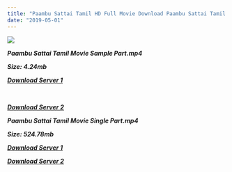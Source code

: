 ```yaml
---
title: "Paambu Sattai Tamil HD Full Movie Download Paambu Sattai Tamil HD Movie Download"
date: "2019-05-01"
---
```


![](https://images.moviebuff.com/7a115fd1-5782-42ba-b4cc-128b9bcdb24b?w=1000)

**_Paambu Sattai Tamil Movie Sample Part.mp4_**

**_Size: 4.24mb_**

**_[Download Server 1](http://dl2.tamilsrca.xyz/load/2017/Paambu{1d8d357801e2f4b6710faa3d835097c5c618a0f0fcded2c527300dcab25e4b83}20Sattai/Paambu{1d8d357801e2f4b6710faa3d835097c5c618a0f0fcded2c527300dcab25e4b83}20Sattai{1d8d357801e2f4b6710faa3d835097c5c618a0f0fcded2c527300dcab25e4b83}20(2017){1d8d357801e2f4b6710faa3d835097c5c618a0f0fcded2c527300dcab25e4b83}20HDRip{1d8d357801e2f4b6710faa3d835097c5c618a0f0fcded2c527300dcab25e4b83}20Sample{1d8d357801e2f4b6710faa3d835097c5c618a0f0fcded2c527300dcab25e4b83}20HD.mp4)_**

**_[  
](http://dl2.tamilsrca.xyz/load/2017/Paambu{1d8d357801e2f4b6710faa3d835097c5c618a0f0fcded2c527300dcab25e4b83}20Sattai/Paambu{1d8d357801e2f4b6710faa3d835097c5c618a0f0fcded2c527300dcab25e4b83}20Sattai{1d8d357801e2f4b6710faa3d835097c5c618a0f0fcded2c527300dcab25e4b83}20(2017){1d8d357801e2f4b6710faa3d835097c5c618a0f0fcded2c527300dcab25e4b83}20HDRip{1d8d357801e2f4b6710faa3d835097c5c618a0f0fcded2c527300dcab25e4b83}20Sample{1d8d357801e2f4b6710faa3d835097c5c618a0f0fcded2c527300dcab25e4b83}20HD.mp4)_**

**_[Download Server 2](http://dl2.tamilsrca.xyz/load/2017/Paambu{1d8d357801e2f4b6710faa3d835097c5c618a0f0fcded2c527300dcab25e4b83}20Sattai/Paambu{1d8d357801e2f4b6710faa3d835097c5c618a0f0fcded2c527300dcab25e4b83}20Sattai{1d8d357801e2f4b6710faa3d835097c5c618a0f0fcded2c527300dcab25e4b83}20(2017){1d8d357801e2f4b6710faa3d835097c5c618a0f0fcded2c527300dcab25e4b83}20HDRip{1d8d357801e2f4b6710faa3d835097c5c618a0f0fcded2c527300dcab25e4b83}20Sample{1d8d357801e2f4b6710faa3d835097c5c618a0f0fcded2c527300dcab25e4b83}20HD.mp4)_**

**_Paambu Sattai Tamil Movie Single Part.mp4_**

**_Size: 524.78mb_**

**_[Download Server 1](http://dl2.tamilsrcg.xyz/load/2017/Paambu{1d8d357801e2f4b6710faa3d835097c5c618a0f0fcded2c527300dcab25e4b83}20Sattai/Paambu{1d8d357801e2f4b6710faa3d835097c5c618a0f0fcded2c527300dcab25e4b83}20Sattai{1d8d357801e2f4b6710faa3d835097c5c618a0f0fcded2c527300dcab25e4b83}20(2017){1d8d357801e2f4b6710faa3d835097c5c618a0f0fcded2c527300dcab25e4b83}20HDRip{1d8d357801e2f4b6710faa3d835097c5c618a0f0fcded2c527300dcab25e4b83}20HD.mp4)_**

**_[Download Server 2](http://dl2.tamilsrcg.xyz/load/2017/Paambu{1d8d357801e2f4b6710faa3d835097c5c618a0f0fcded2c527300dcab25e4b83}20Sattai/Paambu{1d8d357801e2f4b6710faa3d835097c5c618a0f0fcded2c527300dcab25e4b83}20Sattai{1d8d357801e2f4b6710faa3d835097c5c618a0f0fcded2c527300dcab25e4b83}20(2017){1d8d357801e2f4b6710faa3d835097c5c618a0f0fcded2c527300dcab25e4b83}20HDRip{1d8d357801e2f4b6710faa3d835097c5c618a0f0fcded2c527300dcab25e4b83}20HD.mp4)_**
